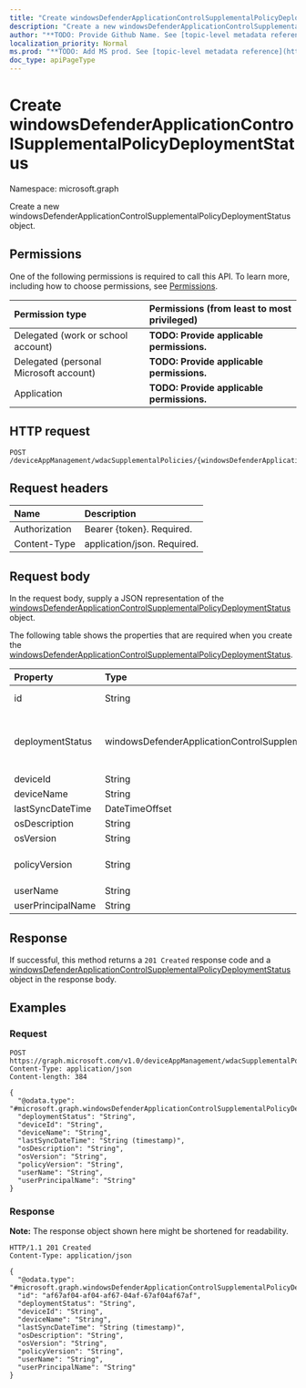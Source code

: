 ```yaml
---
title: "Create windowsDefenderApplicationControlSupplementalPolicyDeploymentStatus"
description: "Create a new windowsDefenderApplicationControlSupplementalPolicyDeploymentStatus object."
author: "**TODO: Provide Github Name. See [topic-level metadata reference](https://msgo.azurewebsites.net/add/document/guidelines/metadata.html#topic-level-metadata)**"
localization_priority: Normal
ms.prod: "**TODO: Add MS prod. See [topic-level metadata reference](https://msgo.azurewebsites.net/add/document/guidelines/metadata.html#topic-level-metadata)**"
doc_type: apiPageType
---
```


# Create windowsDefenderApplicationControlSupplementalPolicyDeploymentStatus
Namespace: microsoft.graph



Create a new windowsDefenderApplicationControlSupplementalPolicyDeploymentStatus object.

## Permissions
One of the following permissions is required to call this API. To learn more, including how to choose permissions, see [Permissions](/graph/permissions-reference).

|Permission type|Permissions (from least to most privileged)|
|:---|:---|
|Delegated (work or school account)|**TODO: Provide applicable permissions.**|
|Delegated (personal Microsoft account)|**TODO: Provide applicable permissions.**|
|Application|**TODO: Provide applicable permissions.**|

## HTTP request

<!-- {
  "blockType": "ignored"
}
-->
``` http
POST /deviceAppManagement/wdacSupplementalPolicies/{windowsDefenderApplicationControlSupplementalPolicyId}/deviceStatuses
```

## Request headers
|Name|Description|
|:---|:---|
|Authorization|Bearer {token}. Required.|
|Content-Type|application/json. Required.|

## Request body
In the request body, supply a JSON representation of the [windowsDefenderApplicationControlSupplementalPolicyDeploymentStatus](../resources/windowsdefenderapplicationcontrolsupplementalpolicydeploymentstatus.md) object.

The following table shows the properties that are required when you create the [windowsDefenderApplicationControlSupplementalPolicyDeploymentStatus](../resources/windowsdefenderapplicationcontrolsupplementalpolicydeploymentstatus.md).

|Property|Type|Description|
|:---|:---|:---|
|id|String|**TODO: Add Description** Inherited from [entity](../resources/entity.md)|
|deploymentStatus|windowsDefenderApplicationControlSupplementalPolicyStatuses|The deployment state of the policy. Possible values are: `unknown`, `success`, `tokenError`, `notAuthorizedByToken`, `policyNotFound`.|
|deviceId|String|Device ID.|
|deviceName|String|Device name.|
|lastSyncDateTime|DateTimeOffset|Last sync date time.|
|osDescription|String|Windows OS Version Description.|
|osVersion|String|Windows OS Version.|
|policyVersion|String|Human readable version of the WindowsDefenderApplicationControl supplemental policy.|
|userName|String|The name of the user of this device.|
|userPrincipalName|String|User Principal Name.|



## Response

If successful, this method returns a `201 Created` response code and a [windowsDefenderApplicationControlSupplementalPolicyDeploymentStatus](../resources/windowsdefenderapplicationcontrolsupplementalpolicydeploymentstatus.md) object in the response body.

## Examples

### Request
<!-- {
  "blockType": "request",
  "name": "create_windowsdefenderapplicationcontrolsupplementalpolicydeploymentstatus_from_"
}
-->
``` http
POST https://graph.microsoft.com/v1.0/deviceAppManagement/wdacSupplementalPolicies/{windowsDefenderApplicationControlSupplementalPolicyId}/deviceStatuses
Content-Type: application/json
Content-length: 384

{
  "@odata.type": "#microsoft.graph.windowsDefenderApplicationControlSupplementalPolicyDeploymentStatus",
  "deploymentStatus": "String",
  "deviceId": "String",
  "deviceName": "String",
  "lastSyncDateTime": "String (timestamp)",
  "osDescription": "String",
  "osVersion": "String",
  "policyVersion": "String",
  "userName": "String",
  "userPrincipalName": "String"
}
```


### Response
**Note:** The response object shown here might be shortened for readability.
<!-- {
  "blockType": "response",
  "truncated": true,
  "@odata.type": "microsoft.graph.windowsDefenderApplicationControlSupplementalPolicyDeploymentStatus"
}
-->
``` http
HTTP/1.1 201 Created
Content-Type: application/json

{
  "@odata.type": "#microsoft.graph.windowsDefenderApplicationControlSupplementalPolicyDeploymentStatus",
  "id": "af67af04-af04-af67-04af-67af04af67af",
  "deploymentStatus": "String",
  "deviceId": "String",
  "deviceName": "String",
  "lastSyncDateTime": "String (timestamp)",
  "osDescription": "String",
  "osVersion": "String",
  "policyVersion": "String",
  "userName": "String",
  "userPrincipalName": "String"
}
```

